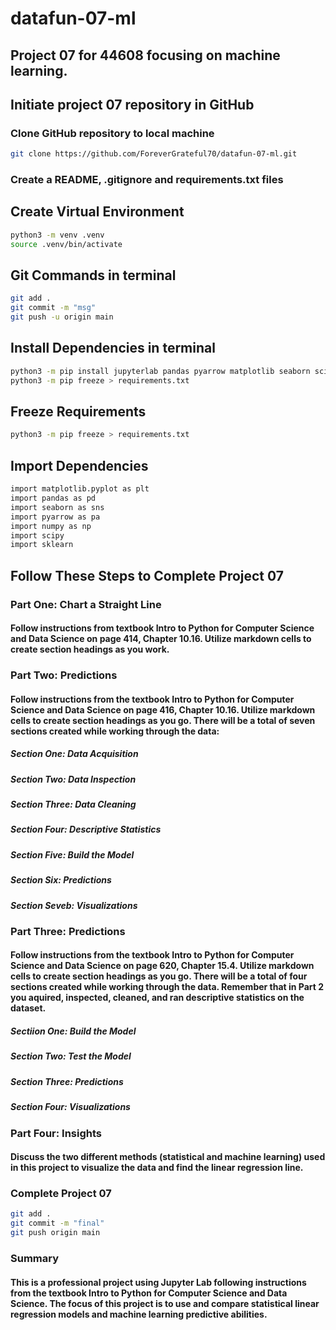 # datafun-07-ml
## Project 07 for 44608 focusing on machine learning.

## Initiate project 07 repository in GitHub

### Clone GitHub repository to local machine

```zsh 
git clone https://github.com/ForeverGrateful70/datafun-07-ml.git
```

### Create a README, .gitignore and requirements.txt files

## Create Virtual Environment
```zsh
python3 -m venv .venv
source .venv/bin/activate
```

## Git Commands in terminal
```zsh
git add .
git commit -m "msg"
git push -u origin main
```

## Install Dependencies in terminal 

```zsh 
python3 -m pip install jupyterlab pandas pyarrow matplotlib seaborn scipy numpy scikit-learn
python3 -m pip freeze > requirements.txt
```

## Freeze Requirements
```zsh
python3 -m pip freeze > requirements.txt
```

## Import Dependencies
```zsh
import matplotlib.pyplot as plt
import pandas as pd
import seaborn as sns
import pyarrow as pa
import numpy as np
import scipy
import sklearn
```

## Follow These Steps to Complete Project 07

### Part One: Chart a Straight Line
#### Follow instructions from textbook Intro to Python for Computer Science and Data Science on page 414, Chapter 10.16. Utilize markdown cells to create section headings as you work.

### Part Two: Predictions
#### Follow instructions from the textbook Intro to Python for Computer Science and Data Science on page 416, Chapter 10.16. Utilize markdown cells to create section headings as you go. There will be a total of seven sections created while working through the data:
##### Section One: Data Acquisition
##### Section Two: Data Inspection
##### Section Three: Data Cleaning
##### Section Four: Descriptive Statistics
##### Section Five: Build the Model
##### Section Six: Predictions
##### Section Seveb: Visualizations

### Part Three: Predictions
#### Follow instructions from the textbook Intro to Python for Computer Science and Data Science on page 620, Chapter 15.4. Utilize markdown cells to create section headings as you go. There will be a total of four sections created while working through the data. Remember that in Part 2 you aquired, inspected, cleaned, and ran descriptive statistics on the dataset.
##### Sectiion One: Build the Model
##### Section Two: Test the Model
##### Section Three: Predictions
##### Section Four: Visualizations

### Part Four: Insights
#### Discuss the two different methods (statistical and machine learning) used in this project to visualize the data and find the linear regression line.

### Complete Project 07
```zsh
git add .
git commit -m "final"                         
git push origin main
```

### Summary
#### This is a professional project using Jupyter Lab following instructions from the textbook Intro to Python for Computer Science and Data Science. The focus of this project is to use and compare statistical linear regression models and machine learning predictive abilities.